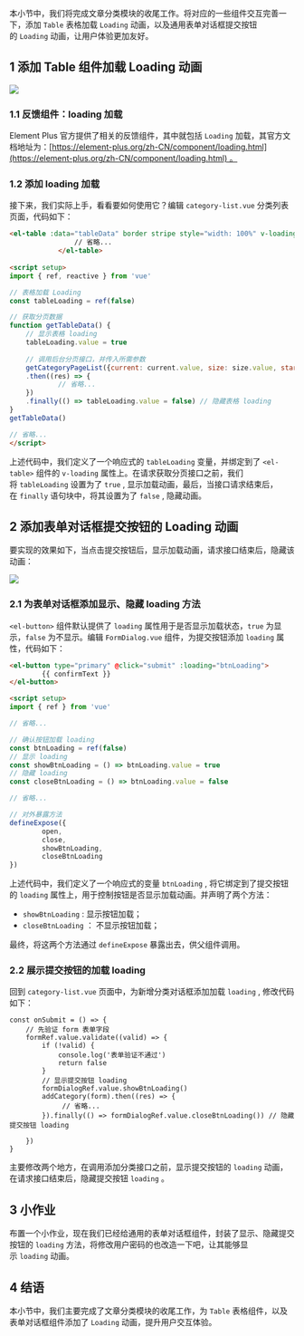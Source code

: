 本小节中，我们将完成文章分类模块的收尾工作。将对应的一些组件交互完善一下，添加 `Table` 表格加载 `Loading` 动画，以及通用表单对话框提交按钮的 `Loading` 动画，让用户体验更加友好。
## 1 添加 Table 组件加载 Loading 动画

![](https://img.quanxiaoha.com/quanxiaoha/169560692327468)

### 1.1 反馈组件：loading 加载

Element Plus 官方提供了相关的反馈组件，其中就包括 `Loading` 加载，其官方文档地址为：[https://element-plus.org/zh-CN/component/loading.html](https://element-plus.org/zh-CN/component/loading.html) 。

### 1.2 添加 loading 加载

接下来，我们实际上手，看看要如何使用它？编辑 `category-list.vue` 分类列表页面，代码如下：

```html
<el-table :data="tableData" border stripe style="width: 100%" v-loading="tableLoading">
				// 省略...
            </el-table>
            
<script setup>
import { ref, reactive } from 'vue'

// 表格加载 Loading
const tableLoading = ref(false)

// 获取分页数据
function getTableData() {
	// 显示表格 loading
	tableLoading.value = true
	
	// 调用后台分页接口，并传入所需参数
	getCategoryPageList({current: current.value, size: size.value, startDate: startDate.value, endDate: endDate.value, name: searchCategoryName.value})
	.then((res) => {
			// 省略...
	})
	.finally(() => tableLoading.value = false) // 隐藏表格 loading
}
getTableData()

// 省略...
</script>
```

上述代码中，我们定义了一个响应式的 `tableLoading` 变量，并绑定到了 `<el-table>` 组件的 `v-loading` 属性上。在请求获取分页接口之前，我们将 `tableLoading` 设置为了 `true` , 显示加载动画，最后，当接口请求结束后，在 `finally` 语句块中，将其设置为了 `false` , 隐藏动画。

## 2 添加表单对话框提交按钮的 Loading 动画

要实现的效果如下，当点击提交按钮后，显示加载动画，请求接口结束后，隐藏该动画：

![](https://img.quanxiaoha.com/quanxiaoha/169560745789035)

### 2.1 为表单对话框添加显示、隐藏 loading 方法

`<el-button>` 组件默认提供了 `loading` 属性用于是否显示加载状态，`true` 为显示，`false` 为不显示。编辑 `FormDialog.vue` 组件，为提交按钮添加 `loading` 属性，代码如下：

```html
<el-button type="primary" @click="submit" :loading="btnLoading">
		{{ confirmText }}
</el-button>

<script setup>
import { ref } from 'vue'

// 省略...

// 确认按钮加载 loading
const btnLoading = ref(false)
// 显示 loading
const showBtnLoading = () => btnLoading.value = true
// 隐藏 loading
const closeBtnLoading = () => btnLoading.value = false

// 省略...

// 对外暴露方法
defineExpose({
		open,
		close,
		showBtnLoading,
		closeBtnLoading
})
```

上述代码中，我们定义了一个响应式的变量 `btnLoading` , 将它绑定到了提交按钮的 `loading` 属性上，用于控制按钮是否显示加载动画。并声明了两个方法：
- `showBtnLoading` : 显示按钮加载；
- `closeBtnLoading` ： 不显示按钮加载；

最终，将这两个方法通过 `defineExpose` 暴露出去，供父组件调用。

### 2.2 展示提交按钮的加载 loading

回到 `category-list.vue` 页面中，为新增分类对话框添加加载 `loading` , 修改代码如下：

```
const onSubmit = () => {
    // 先验证 form 表单字段
    formRef.value.validate((valid) => {
        if (!valid) {
            console.log('表单验证不通过')
            return false
        }
        // 显示提交按钮 loading
        formDialogRef.value.showBtnLoading()
        addCategory(form).then((res) => {
             // 省略...
        }).finally(() => formDialogRef.value.closeBtnLoading()) // 隐藏提交按钮 loading

    })
}
```

主要修改两个地方，在调用添加分类接口之前，显示提交按钮的 `loading` 动画，在请求接口结束后，隐藏提交按钮 `loading` 。

## 3 小作业

布置一个小作业，现在我们已经给通用的表单对话框组件，封装了显示、隐藏提交按钮的 `loading` 方法，将修改用户密码的也改造一下吧，让其能够显示 `loading` 动画。

## 4 结语

本小节中，我们主要完成了文章分类模块的收尾工作，为 `Table` 表格组件，以及表单对话框组件添加了 `Loading` 动画，提升用户交互体验。


